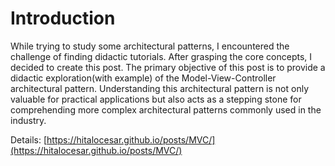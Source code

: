 # Introduction

While trying to study some architectural patterns, I encountered the challenge of finding didactic tutorials. After grasping the core concepts, I decided to create this post. The primary objective of this post is to provide a didactic exploration(with example) of the Model-View-Controller architectural pattern. Understanding this architectural pattern is not only valuable for practical applications but also acts as a stepping stone for comprehending more complex architectural patterns commonly used in the industry.

Details: [https://hitalocesar.github.io/posts/MVC/](https://hitalocesar.github.io/posts/MVC/)